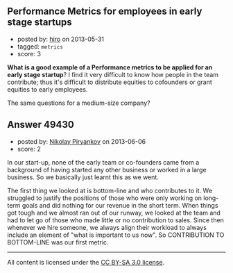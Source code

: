 ## Performance Metrics for employees in early stage startups

- posted by: [hiro](https://stackexchange.com/users/-1/18273-hiro) on 2013-05-31
- tagged: `metrics`
- score: 3

**What is a good example of a Performance metrics to be applied for an early stage startup**? I find it very difficult to know how people in the team contribute; thus it's difficult to distribute equities to cofounders or grant equities to early employees.

The same questions for a medium-size company?


## Answer 49430

- posted by: [Nikolay Piryankov](https://stackexchange.com/users/-1/8046-nikolay-piryankov) on 2013-06-06
- score: 2

In our start-up, none of the early team or co-founders came from a background of having started any other business or worked in a large business. So we basically just learnt this as we went.

The first thing we looked at is bottom-line and who contributes to it. We struggled to justify the positions of those who were only working on long-term goals and did nothing for our revenue in the short term. When things got tough and we almost ran out of our runway, we looked at the team and had to let go of those who made little or no contribution to sales. Since then whenever we hire someone, we always align their workload to always include an element of "what is important to us now". So CONTRIBUTION TO BOTTOM-LINE was our first metric.



---

All content is licensed under the [CC BY-SA 3.0 license](https://creativecommons.org/licenses/by-sa/3.0/).
